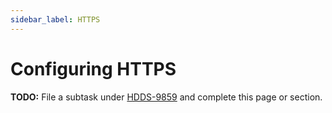 ```yaml
---
sidebar_label: HTTPS
---
```


# Configuring HTTPS

**TODO:** File a subtask under [HDDS-9859](https://issues.apache.org/jira/browse/HDDS-9859) and complete this page or section.
